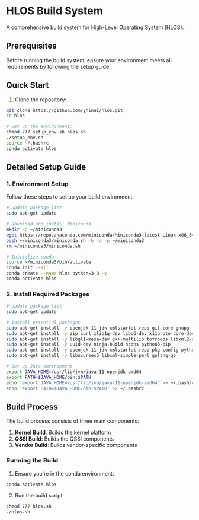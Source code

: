 # HLOS Build System

A comprehensive build system for High-Level Operating System (HLOS).


## Prerequisites

Before running the build system, ensure your environment meets all requirements by following the setup guide.

## Quick Start

1. Clone the repository:
```bash
git clone https://github.com/yhinai/hlos.git
cd hlos

# Set up the environment:
chmod 777 setup_env.sh hlos.sh
./setup_env.sh
source ~/.bashrc
conda activate hlos
```

## Detailed Setup Guide

### 1. Environment Setup

Follow these steps to set up your build environment:

```bash
# Update package list
sudo apt-get update

# Download and install Miniconda
mkdir -p ~/miniconda3
wget https://repo.anaconda.com/miniconda/Miniconda3-latest-Linux-x86_64.sh -O ~/miniconda3/miniconda.sh
bash ~/miniconda3/miniconda.sh -b -u -p ~/miniconda3
rm ~/miniconda3/miniconda.sh

# Initialize conda
source ~/miniconda3/bin/activate
conda init --all
conda create --name hlos python=3.8 -y
conda activate hlos
```

### 2. Install Required Packages
```bash
# Update package list
sudo apt-get update

# Install essential packages
sudo apt-get install -y openjdk-11-jdk xmlstarlet repo git-core gnupg flex bison gperf build-essential
sudo apt-get install -y zip curl zlib1g-dev libc6-dev x11proto-core-dev libx11-dev
sudo apt-get install -y libgl1-mesa-dev g++-multilib tofrodos libxml2-utils xsltproc
sudo apt-get install -y uuid-dev ninja-build scons python3-pip
sudo apt-get install -y openjdk-11-jdk xmlstarlet repo pkg-config python3.12-dev
sudo apt-get install -y libncurses5 libxml-simple-perl golang-go

# Set up Java environment
export JAVA_HOME=/usr/lib/jvm/java-11-openjdk-amd64
export PATH=$JAVA_HOME/bin:$PATH
echo 'export JAVA_HOME=/usr/lib/jvm/java-11-openjdk-amd64' >> ~/.bashrc
echo 'export PATH=$JAVA_HOME/bin:$PATH' >> ~/.bashrc
```

## Build Process

The build process consists of three main components:

1. **Kernel Build**: Builds the kernel platform
2. **QSSI Build**: Builds the QSSI components
3. **Vendor Build**: Builds vendor-specific components

### Running the Build

1. Ensure you're in the conda environment:
```bash
conda activate hlos
```

2. Run the build script:
```bash
chmod 777 hlos.sh
./hlos.sh
```

